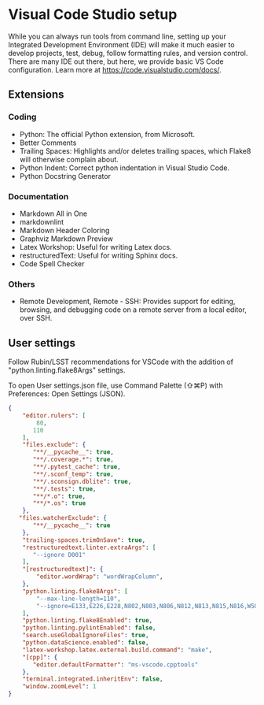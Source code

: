 # Visual Code Studio setup

While you can always run tools from command line, setting up your Integrated Development Environment (IDE) will make it much easier to develop projects, test, debug, follow formatting rules, and version control. There are many IDE out there, but here, we provide basic VS Code configuration. Learn more at <https://code.visualstudio.com/docs/>.

## Extensions

### Coding

- Python: The official Python extension, from Microsoft.
- Better Comments
- Trailing Spaces: Highlights and/or deletes trailing spaces, which Flake8 will otherwise complain about.
- Python Indent: Correct python indentation in Visual Studio Code.
- Python Docstring Generator

### Documentation

- Markdown All in One
- markdownlint
- Markdown Header Coloring
- Graphviz Markdown Preview
- Latex Workshop: Useful for writing Latex docs.
- restructuredText: Useful for writing Sphinx docs.
- Code Spell Checker

### Others

- Remote Development, Remote - SSH: Provides support for editing, browsing, and debugging code on a remote server from a local editor, over SSH.

## User settings

Follow Rubin/LSST recommendations for VSCode with the addition of "python.linting.flake8Args" settings.

To open User settings.json file, use Command Palette (⇧⌘P) with Preferences: Open Settings (JSON).

```json
{
    "editor.rulers": [
        80,
       110
    ],
    "files.exclude": {
       "**/__pycache__": true,
       "**/.coverage.*": true,
       "**/.pytest_cache": true,
       "**/.sconf_temp": true,
       "**/.sconsign.dblite": true,
       "**/.tests": true,
       "**/*.o": true,
       "**/*.os": true
    },
   "files.watcherExclude": {
       "**/__pycache__": true
    },
    "trailing-spaces.trimOnSave": true,
    "restructuredtext.linter.extraArgs": [
       "--ignore D001"
    ],
    "[restructuredtext]": {
        "editor.wordWrap": "wordWrapColumn",
    },
    "python.linting.flake8Args": [
        "--max-line-length=110",
        "--ignore=E133,E226,E228,N802,N803,N806,N812,N813,N815,N816,W503",
    ],
    "python.linting.flake8Enabled": true,
    "python.linting.pylintEnabled": false,
    "search.useGlobalIgnoreFiles": true,
    "python.dataScience.enabled": false,
    "latex-workshop.latex.external.build.command": "make",
    "[cpp]": {
       "editor.defaultFormatter": "ms-vscode.cpptools"
    },
    "terminal.integrated.inheritEnv": false,
    "window.zoomLevel": 1
}
```
